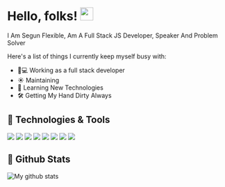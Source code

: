 # Hello, folks! <img src="https://raw.githubusercontent.com/MartinHeinz/MartinHeinz/master/wave.gif" width="30px">

I Am Segun Flexible, Am A Full Stack JS Developer, Speaker And Problem Solver

Here's a list of things I currently keep myself busy with:

- 👩💻 Working as a full stack developer 
- ☀️ Maintaining 
- 🙇 Learning New Technologies
- 🛠 Getting My Hand Dirty Always


## 🔧 Technologies & Tools

![](https://img.shields.io/badge/Code-JavaScript-informational?style=flat&logo=javascript&logoColor=white&color=2bbc8a)
![](https://img.shields.io/badge/Code-React-informational?style=flat&logo=react&logoColor=white&color=2bbc8a)
![](https://img.shields.io/badge/Code-HTML-informational?style=flat&logo=html&logoColor=white&color=2bbc8a)
![](https://img.shields.io/badge/Tools-PostgreSQL-informational?style=flat&logo=postgresql&logoColor=white&color=2bbc8a)
![](https://img.shields.io/badge/Tools-Docker-informational?style=flat&logo=docker&logoColor=white&color=2bbc8a)
![](https://img.shields.io/badge/Tools-Kubernetes-informational?style=flat&logo=kubernetes&logoColor=white&color=2bbc8a)
![](https://img.shields.io/badge/Tools-Red_Hat_OpenShift-informational?style=flat&logo=red-hat-open-shift&logoColor=white&color=2bbc8a)
![](https://img.shields.io/badge/Cloud-Digital_Ocean-informational?style=flat&logo=digitalocean&logoColor=white&color=2bbc8a)

## 🧩 Github Stats

![My github stats](https://github-readme-stats.vercel.app/api?username=segun-flexible&show_icons=true&theme=nord)
